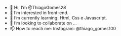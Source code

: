 - 👋 Hi, I’m @ThiagoGomes28
- 👀 I’m interested in front-end.
- 🌱 I’m currently learning: Html, Css e Javascript.
- 💞️ I’m looking to collaborate on ...
- 📫 How to reach me: Instagram: @thiago_gomes100

<!---
ThiagoGomes28/ThiagoGomes28 is a ✨ special ✨ repository because its `README.md` (this file) appears on your GitHub profile.
You can click the Preview link to take a look at your changes.
--->
